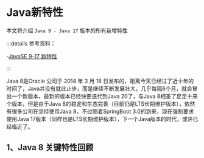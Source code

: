 # Java新特性

本文将介绍 `Java 9 - Java 17` 版本的所有新增特性

:::details 参考资料：

-[JavaSE 9-17 新特性](https://www.bilibili.com/video/BV1tU4y1y7Fg)

:::

Java 8是Oracle 公司于 2014 年 3 月 18 日发布的，距离今天已经过了近十年的时间了，Java并没有就此止步，而是继续不断发展壮大，几乎每隔6个月，就会冒出一个新版本，最新的版本已经快要迭代到Java
20了，与Java 8相差了足足十来个版本，但是由于Java 8的稳定和生态完善（目前仍是LTS长期维护版本），依然有很多公司在坚持使用Java
8，不过随着SpringBoot 3.0的到来，现在强制要求使用Java 17版本（同样也是LTS长期维护版本），下一个Java版本的时代，或许已经临近了。

## 1、Java 8 关键特性回顾

